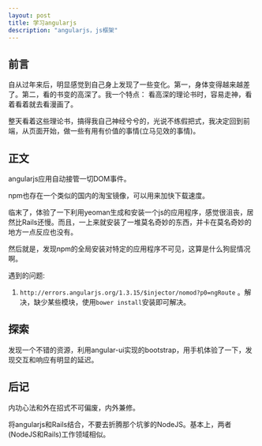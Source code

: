 ```yaml
---
layout: post
title: 学习angularjs
description: "angularjs，js框架"
---
```


## 前言

自从过年来后，明显感觉到自己身上发现了一些变化。第一，身体变得越来越差了。第二，看的书变的高深了。我一个特点： 看高深的理论书时，容易走神，看着看着就去看漫画了。

整天看着这些理论书，搞得我自己神经兮兮的，光说不练假把式，我决定回到前端，从页面开始，做一些有用有价值的事情(立马见效的事情)。

## 正文

angularjs应用自动接管一切DOM事件。

npm也存在一个类似的国内的淘宝镜像，可以用来加快下载速度。

临末了，体验了一下利用yeoman生成和安装一个js的应用程序，感觉很沮丧，居然比Rails还慢。而且，一上来就安装了一堆莫名奇妙的东西，并卡在莫名奇妙的地方一点反应也没有。

然后就是，发现npm的全局安装对特定的应用程序不可见，这算是什么狗屁情况啊。

遇到的问题: 

1. `http://errors.angularjs.org/1.3.15/$injector/nomod?p0=ngRoute` 。解决，缺少某些模块，使用`bower install`安装即可解决。

## 探索

发现一个不错的资源，利用angular-ui实现的bootstrap，用手机体验了一下，发现交互和响应有明显的延迟。

## 后记

内功心法和外在招式不可偏废，内外兼修。

将angularjs和Rails结合，不要去折腾那个坑爹的NodeJS。基本上，两者(NodeJS和Rails)工作领域相似。
